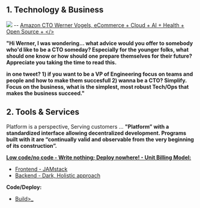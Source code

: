 ## 1. Technology & Business

![](https://github.com/ankumar/Architecture/blob/master/images/Werner.png)
-- [Amazon CTO Werner Vogels, eCommerce + Cloud + AI + Health + Open Source + </>](https://queue.acm.org/detail.cfm?id=1142065)

**"Hi Werner, I was wondering... what advice would you offer to somebody who'd like to be a CTO someday? Especially for the younger folks, what should one know or how should one prepare themselves for their future? Appreciate you taking the time to read this.**

**in one tweet? 1) if you want to be a VP of Engineering focus on teams and people and how to make them succesfull 2) wanna be a CTO? Simplify.  Focus on the business, what is the simplest, most robust Tech/Ops that makes the business succeed."**

## 2. Tools & Services

Platform is a perspective, Serving customers ... **"Platform” with a standardized interface allowing decentralized development. Programs built with it are “continually valid and observable from the very beginning of its construction”.**

**[Low code/no code - Write nothing; Deploy nowhere! - Unit Billing Model:](https://twitter.com/kelseyhightower/status/961026365146320896)**
* [Frontend - JAMstack](https://snipcart.com/blog/jamstack)
* [Backend - Dark, Holistic approach](https://medium.com/darklang/the-design-of-dark-59f5d38e52d2)

**Code/Deploy:**
* [Build>_](https://github.com/ankumar/Architecture/blob/master/Patterns/Stuff.md)
